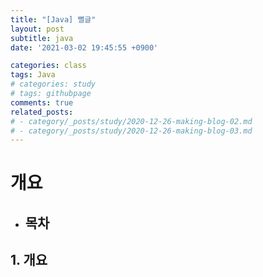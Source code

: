 ```yaml
---
title: "[Java] 뻘글"
layout: post
subtitle: java
date: '2021-03-02 19:45:55 +0900'

categories: class
tags: Java
# categories: study
# tags: githubpage
comments: true
related_posts:
# - category/_posts/study/2020-12-26-making-blog-02.md
# - category/_posts/study/2020-12-26-making-blog-03.md
---
```


# 개요

- 목차
    -

## 1. 개요
